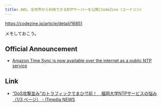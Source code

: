 ```yaml
---
title: AWS、全世界から利用できるNTPサーバーを公開|CodeZine（コードジン）
---
```


https://codezine.jp/article/detail/16851

メモしておこう。

## Official Announcement

- [Amazon Time Sync is now available over the internet as a public NTP service](https://aws.amazon.com/jp/about-aws/whats-new/2022/11/amazon-time-sync-internet-public-ntp-service/)

## Link

- [“DoS攻撃並み”のトラフィックでまひ寸前！　福岡大学NTPサービスの悩み（1/3 ページ） - ITmedia NEWS](https://www.itmedia.co.jp/news/articles/1907/10/news041.html)
